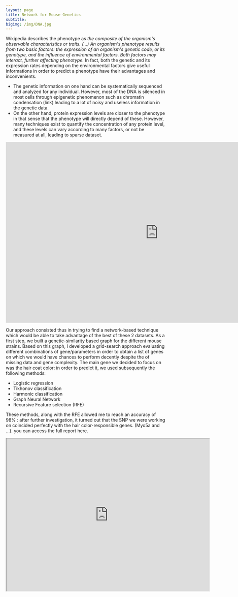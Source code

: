 ```yaml
---
layout: page
title: Network for Mouse Genetics
subtitle: 
bigimg: /img/DNA.jpg
---
```

Wikipedia describes the phenotype as _the composite of the organism's observable characteristics or traits. (...) An organism's phenotype results from two basic factors: the expression of an organism's genetic code, or its genotype, and the influence of environmental factors. Both factors may interact, further affecting phenotype._  In fact, both the genetic and its expression rates depending on the environmental factors give useful informations in order to predict a phenotype have their advantages and inconvenients.


* The genetic information on one hand can be systematically sequenced and analyzed for any individual. However, most of the DNA is silenced in most cells through epigenetic phenomenon such as chromatin condensation (link) leading to a lot of noisy and useless information in the genetic data.
* On the other hand, protein expression levels are closer to the phenotype in that sense that the phenotype will directly depend of these. However, many techniques exist to quantify the concentration of any protein level, and these levels can vary according to many factors, or not be measured at all, leading to sparse dataset.

<iframe src="https://docs.google.com/presentation/d/e/2PACX-1vS8hAgDilitcTKpKSKJxjqbmZ591arP6Kw6plS2lReE3z5BB4j26hAglHRaXxhG3XCWLm4ts06zfW9U/embed?start=false&loop=false&delayms=3000" frameborder="0" width="960" height="569" allowfullscreen="true" mozallowfullscreen="true" webkitallowfullscreen="true"></iframe>

Our approach consisted thus in trying to find a network-based technique which would be able to take advantage of the best of these 2 datasets.
As a first step, we built a genetic-similarity based graph for the different mouse strains. Based on this graph, I developed a grid-search approach evaluating different combinations of gene/parameters in order to obtain a list of genes on which we would have chances to perform decently despite the of missing data and gene complexity.
The main gene we decided to focus on was the hair coat color: in order to predict it, we used subsequently the following methods:
* Logistic regression
* Tikhonov classification
* Harmonic classification
* Graph Neural Network
* Recursive Feature selection (RFE)
  <br>

These methods, along with the RFE allowed me to reach an accuracy of 98% : after further investigation, it turned out that the SNP we were working on coincided perfectly with the hair color-responsible genes. (Myo5a and …).
you can access the full report here.

<iframe src="https://drive.google.com/file/d/1c0hUkdUSp3KjXDLsiT5FXr9J8zGLVsx5/preview" width="640" height="480"></iframe>

